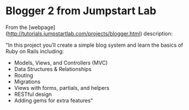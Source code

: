 # Blogger 2 from Jumpstart Lab

From the [webpage] (http://tutorials.jumpstartlab.com/projects/blogger.html) description:

"In this project you’ll create a simple blog system and learn the basics of Ruby on Rails including:

* Models, Views, and Controllers (MVC)
* Data Structures & Relationships
* Routing
* Migrations
* Views with forms, partials, and helpers
* RESTful design
* Adding gems for extra features"
